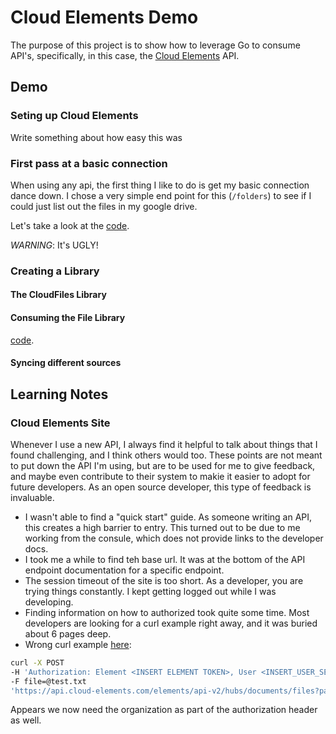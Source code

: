 # Cloud Elements Demo

The purpose of this project is to show how to leverage Go to consume API's, specifically, in this case, the [Cloud Elements](http://cloud-elements.com/) API.

## Demo

### Seting up Cloud Elements

Write something about how easy this was

### First pass at a basic connection

When using any api, the first thing I like to do is get my basic connection dance down.
I chose a very simple end point for this (`/folders`) to see if I could just list out the files
in my google drive.

Let's take a look at the [code](https://github.com/corylanou/cloud-elements-demo/blob/master/01_connecting/).

*WARNING*: It's UGLY!

### Creating a Library

#### The CloudFiles Library

#### Consuming the File Library

[code](https://github.com/corylanou/cloud-elements-demo/blob/master/02_consuming/).

#### Syncing different sources

## Learning Notes

### Cloud Elements Site

Whenever I use a new API, I always find it helpful to talk about things that I found challenging, and I think others would too.
These points are not meant to put down the API I'm using, but are to be used for me to give feedback, and maybe even contribute
to their system to makie it easier to adopt for future developers.  As an open source developer, this type of feedback
is invaluable.

- I wasn't able to find a "quick start" guide.  As someone writing an API, this creates a high barrier to entry.  This turned out to be due to me working from the consule, which does not provide links to the developer docs.
- I took me a while to find teh base url.  It was at the bottom of the API endpoint documentation for a specific endpoint.
- The session timeout of the site is too short.  As a developer, you are trying things constantly.  I kept getting logged out while I was developing.
- Finding information on how to authorized took quite some time. Most developers are looking for a curl example right away, and it was buried about 6 pages deep.
- Wrong curl example [here](http://cloud-elements.com/developer/full-api-documentation/):
```sh
curl -X POST 
-H 'Authorization: Element <INSERT ELEMENT TOKEN>, User <INSERT_USER_SECRET>' 
-F file=@test.txt 
'https://api.cloud-elements.com/elements/api-v2/hubs/documents/files?path=/test.txt&description=Test%20file&tags%5B%5D=test'
```
Appears we now need the organization as part of the authorization header as well.
